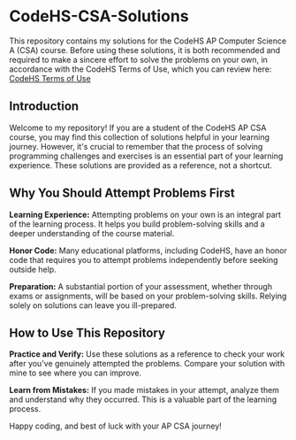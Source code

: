 # CodeHS-CSA-Solutions
This repository contains my solutions for the CodeHS AP Computer Science A (CSA) course. Before using these solutions, it is both recommended and required to make a sincere effort to solve the problems on your own, in accordance with the CodeHS Terms of Use, which you can review here: [CodeHS Terms of Use](https://codehs.com/terms)

## Introduction
Welcome to my repository! If you are a student of the CodeHS AP CSA course, you may find this collection of solutions helpful in your learning journey. However, it's crucial to remember that the process of solving programming challenges and exercises is an essential part of your learning experience. These solutions are provided as a reference, not a shortcut.

## Why You Should Attempt Problems First
**Learning Experience:** Attempting problems on your own is an integral part of the learning process. It helps you build problem-solving skills and a deeper understanding of the course material.

**Honor Code:** Many educational platforms, including CodeHS, have an honor code that requires you to attempt problems independently before seeking outside help.

**Preparation:** A substantial portion of your assessment, whether through exams or assignments, will be based on your problem-solving skills. Relying solely on solutions can leave you ill-prepared.

## How to Use This Repository
**Practice and Verify:** Use these solutions as a reference to check your work after you've genuinely attempted the problems. Compare your solution with mine to see where you can improve.

**Learn from Mistakes:** If you made mistakes in your attempt, analyze them and understand why they occurred. This is a valuable part of the learning process.


Happy coding, and best of luck with your AP CSA journey!
